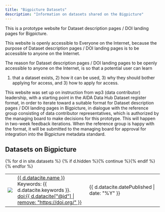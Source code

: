 ```yaml
---
title: "Bigpicture Datasets"
description: "Information on datasets shared on the Bigpicture"
---
```


This is a prototype website for Dataset description pages / DOI landing pages for Bigpicture.

This website is openly accessible to Everyone on the Internet, because the purpose of Dataset description pages / DOI landing pages is to be accessible to anyone on the Internet.

The reason for Dataset description pages / DOI landing pages to be openly accessible to anyone on the Internet, is so that a potential user can learn 
1) that a dataset exists, 2) how it can be used, 3) why they should bother applying for access, and 3) how to apply for access.

This website was set up on instruction from wp3 (data contributor) leadership, with a starting point in the AIDA Data Hub Dataset register format, in order to iterate toward a suitable format for Dataset description pages / DOI landing pages in Bigpicture, in dialogue with the reference group consisting of data contributor representatives, which is authorized by the managing board to make decisions for this prototype. This will happen in two-week feedback iterations. When the reference group is happy with the format, it will be submitted to the managing board for approval for integration into the Bigpicture metadata standard. 

## Datasets on Bigpicture

<div class="dataset-table">
  <table>
    {% for d in site.datasets %}
      {% if d.hidden %}{% continue  %}{% endif %}
      <tr>
        <td><a href="{{site.baseurl}}{{ d.url }}"><img src="{{site.baseurl}}{{ d.other.image | default: d.other.exampleImage[0].thumbnail-url | default: d.other.exampleImage[0].url }}"></a></td>
        <td>
          <a href="{{site.baseurl}}{{ d.url }}">{{ d.datacite.name }}</a><br/>
          <span class="keywords">Keywords: {{ d.datacite.keywords }}.</span><br/>
          <a href="{{ d.datacite["@id"] }}" class="doi">doi:{{ d.datacite["@id"] | remove: "https://doi.org/" }}</a>
        </td>
        <td>{{ d.datacite.datePublished | date: "%Y" }}</td>
      </tr>
    {% endfor %}
  </table>
</div>
